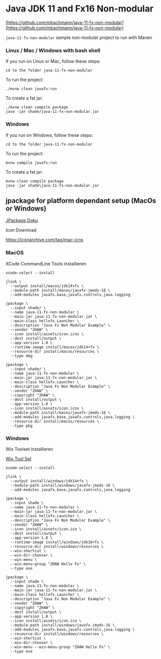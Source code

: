 # Java JDK 11 and Fx16 Non-modular

[https://github.com/mbachmann/java-11-fx-non-modular](https://github.com/mbachmann/java-11-fx-non-modular)

`java-11-fx-non-modular` sample non-modular project to run with Maven

### Linux / Mac / Windows with bash shell

If you run on Linux or Mac, follow these steps:

    cd to the folder java-11-fx-non-modular

To run the project:

    ./mvnw clean javafx:run

To create a fat jar:

    ./mvnw clean compile package
    java -jar shade/java-11-fx-non-modular.jar


### Windows

If you run on Windows, follow these steps:

    cd to the folder java-11-fx-non-modular

To run the project:

    mvnw compile javafx:run

To create a fat jar:

    mvnw clean compile package
    java -jar shade\java-11-fx-non-modular.jar

## jpackage for platform dependant setup (MacOs or Windows)

[JPackage Doku](https://docs.oracle.com/en/java/javase/14/jpackage/packaging-tool-user-guide.pdf)

Icon Download

https://iconarchive.com/tag/mac-icns 

### MacOS



XCode CommandLine Tools installieren

```
xcode-select --install
```

```
jlink \
  --output install/macos/jdk14+fx \
  --module-path install/macos/javafx-jmods-16 \
  --add-modules javafx.base,javafx.controls,java.logging
```

```
jpackage \
  --input shade/ \
  --name java-11-fx-non-modular \
  --main-jar java-11-fx-non-modular.jar \
  --main-class hellofx.Launcher \
  --description "Java Fx Non Modular Example" \
  --vendor "ZHAW" \
  --icon install/assets/icon.icns \
  --dest install/output \
  --app-version 1.0 \
  --runtime-image install/macos/jdk14+fx \
  --resource-dir install/macos/resources \
  --type dmg
```

```
jpackage \
  --input shade/ \
  --name java-11-fx-non-modular \
  --main-jar java-11-fx-non-modular.jar \
  --main-class hellofx.Launcher \
  --description "Java Fx Non Modular Example" \
  --vendor "ZHAW" \
  --copyright "ZHAW" \
  --dest install/output \
  --app-version 1.0 \
  --icon install/assets/icon.icns \
  --module-path install/macos/javafx-jmods-16 \
  --add-modules javafx.base,javafx.controls,java.logging \
  --resource-dir install/macos/resources \
  --type pkg
```


### Windows


Wix Toolset installieren


[Wix Tool Set](https://github.com/wixtoolset/wix3/releases/tag/wix3112rtm)

```
xcode-select --install
```

```
jlink \
  --output install/windows/jdk14+fx \
  --module-path install/windows/javafx-jmods-16 \
  --add-modules javafx.base,javafx.controls,java.logging
```

```
jpackage \
  --input shade \
  --name java-11-fx-non-modular \
  --main-jar java-11-fx-non-modular.jar \
  --main-class hellofx.Launcher \
  --description "Java Fx Non Modular Example" \
  --vendor "ZHAW" \
  --icon install/assets/icon.ico \
  --dest install/output \
  --app-version 1.0 \
  --runtime-image install/windows/jdk16+fx \
  --resource-dir install/windows/resources \
  --win-shortcut \
  --win-dir-chooser \
  --win-menu \
  --win-menu-group "ZHAW Hello Fx" \
  --type exe
```

```
jpackage \
  --input shade \
  --name java-11-fx-non-modular \
  --main-jar java-11-fx-non-modular.jar \
  --main-class hellofx.Launcher \
  --description "Java Fx Non Modular Example" \
  --vendor "ZHAW" \
  --copyright "ZHAW" \
  --dest install/output \
  --app-version 1.0 \
  --icon install/assets/icon.ico \
  --module-path install/windows/javafx-jmods-16 \
  --add-modules javafx.base,javafx.controls,java.logging \
  --resource-dir install/windows/resources \
  --win-shortcut \
  --win-dir-chooser \
  --win-menu --win-menu-group "ZHAW Hello Fx" \
  --type exe
```






